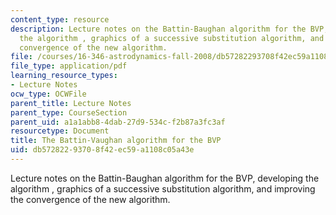 ```yaml
---
content_type: resource
description: Lecture notes on the Battin-Baughan algorithm for the BVP, developing
  the algorithm , graphics of a successive substitution algorithm, and improving the
  convergence of the new algorithm.
file: /courses/16-346-astrodynamics-fall-2008/db57282293708f42ec59a1108c05a43e_lec_17.pdf
file_type: application/pdf
learning_resource_types:
- Lecture Notes
ocw_type: OCWFile
parent_title: Lecture Notes
parent_type: CourseSection
parent_uid: a1a1abb8-4dab-27d9-534c-f2b87a3fc3af
resourcetype: Document
title: The Battin-Vaughan algorithm for the BVP
uid: db572822-9370-8f42-ec59-a1108c05a43e
---
```

Lecture notes on the Battin-Baughan algorithm for the BVP, developing the algorithm , graphics of a successive substitution algorithm, and improving the convergence of the new algorithm.